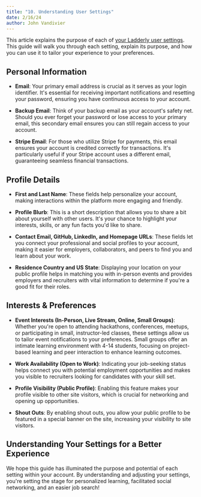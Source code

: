 ```yaml
---
title: "10. Understanding User Settings"
date: 2/16/24
author: John Vandivier
---
```


This article explains the purpose of each of <a href="/settings">your Ladderly user settings</a>. This guide will walk you through each setting, explain its purpose, and how you can use it to tailor your experience to your preferences.

## Personal Information

- **Email**: Your primary email address is crucial as it serves as your login identifier. It's essential for receiving important notifications and resetting your password, ensuring you have continuous access to your account.

- **Backup Email**: Think of your backup email as your account's safety net. Should you ever forget your password or lose access to your primary email, this secondary email ensures you can still regain access to your account.

- **Stripe Email**: For those who utilize Stripe for payments, this email ensures your account is credited correctly for transactions. It's particularly useful if your Stripe account uses a different email, guaranteeing seamless financial transactions.

## Profile Details

- **First and Last Name**: These fields help personalize your account, making interactions within the platform more engaging and friendly.

- **Profile Blurb**: This is a short description that allows you to share a bit about yourself with other users. It's your chance to highlight your interests, skills, or any fun facts you'd like to share.

- **Contact Email, GitHub, LinkedIn, and Homepage URLs**: These fields let you connect your professional and social profiles to your account, making it easier for employers, collaborators, and peers to find you and learn about your work.

- **Residence Country and US State**: Displaying your location on your public profile helps in matching you with in-person events and provides employers and recruiters with vital information to determine if you're a good fit for their roles.

## Interests & Preferences

- **Event Interests (In-Person, Live Stream, Online, Small Groups)**: Whether you're open to attending hackathons, conferences, meetups, or participating in small, instructor-led classes, these settings allow us to tailor event notifications to your preferences. Small groups offer an intimate learning environment with 4-14 students, focusing on project-based learning and peer interaction to enhance learning outcomes.

- **Work Availability (Open to Work)**: Indicating your job-seeking status helps connect you with potential employment opportunities and makes you visible to recruiters looking for candidates with your skill set.

- **Profile Visibility (Public Profile)**: Enabling this feature makes your profile visible to other site visitors, which is crucial for networking and opening up opportunities.

- **Shout Outs**: By enabling shout outs, you allow your public profile to be featured in a special banner on the site, increasing your visibility to site visitors.

## Understanding Your Settings for a Better Experience

We hope this guide has illuminated the purpose and potential of each setting within your account. By understanding and adjusting your settings, you're setting the stage for personalized learning, facilitated social networking, and an easier job search!
